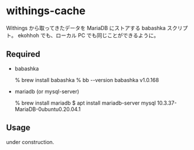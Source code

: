# withings-cache

Withings から取ってきたデータを MariaDB にストアする babashka スクリプト。
ekohhoh でも、ローカル PC でも同じことができるように。

## Required

* babashka

    % brew install babashka
    % bb --version
    babashka v1.0.168

* mariadb (or mysql-server)

    % brew install mariadb
    $ apt install mariadb-server
    mysql 10.3.37-MariaDB-0ubuntu0.20.04.1


## Usage

under construction.
